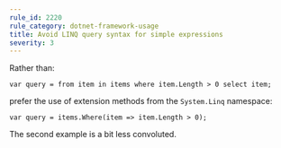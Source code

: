 ```yaml
---
rule_id: 2220
rule_category: dotnet-framework-usage
title: Avoid LINQ query syntax for simple expressions
severity: 3
---
```

Rather than:

	var query = from item in items where item.Length > 0 select item;

prefer the use of extension methods from the `System.Linq` namespace:

	var query = items.Where(item => item.Length > 0);

The second example is a bit less convoluted.
